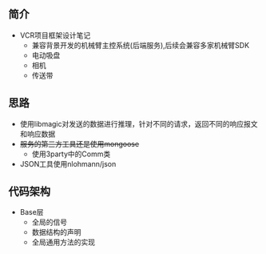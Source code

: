 ## 简介

+ VCR项目框架设计笔记
  + 兼容背景开发的机械臂主控系统(后端服务),后续会兼容多家机械臂SDK
  + 电动吸盘
  + 相机
  + 传送带

## 思路

+ 使用libmagic对发送的数据进行推理，针对不同的请求，返回不同的响应报文和响应数据
+ ~~服务的第三方工具还是使用mongoose~~
  + 使用3party中的Comm类
+ JSON工具使用nlohmann/json

## 代码架构

+ Base层
  + 全局的信号
  + 数据结构的声明
  + 全局通用方法的实现 